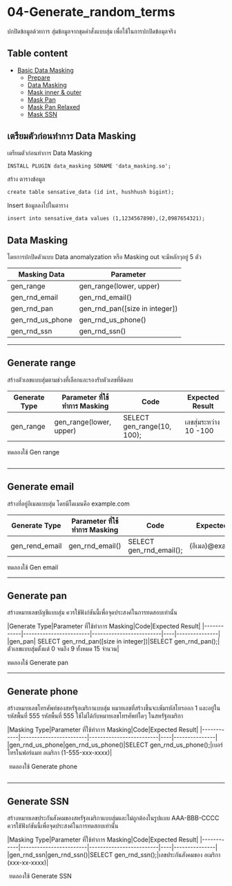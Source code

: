 # 04-Generate_random_terms
ปกปิดข้อมูลด้วยการ สุ่มข้อมูลจากชุดคำสั่งแบบสุ่ม เพื่อใช้ในการปกปิดข้อมุลจริง

## Table content

- [Basic Data Masking](#03-basic_data_masking)
    - [Prepare](#เตรียมตัวก่อนทำการ-data-masking)
    - [Data Masking](#data-masking)
    - [Mask inner & outer](#mask-inner--outer)
    - [Mask Pan](#mask-pan)
    - [Mask Pan Relaxed](#mask-pan-relaxed)
    - [Mask SSN](#mask-ssn)
    
## เตรียมตัวก่อนทำการ Data Masking

เตรียมตัวก่อนทำการ Data Masking
``````markdown
INSTALL PLUGIN data_masking SONAME 'data_masking.so';
``````

สร้าง ตารางข้อมูล
``````markdown
create table sensative_data (id int, hushhush bigint);
``````

Insert ข้อมูลลงไปในตาราง
``````markdown
insert into sensative_data values (1,1234567890),(2,0987654321);
``````

## Data Masking
โดยการปกปิดตัวแบบ Data anomalyzation หรือ Masking out จะมีหลักๆอยู่ 5 ตัว

|Masking Data  | Parameter |
|--------------|-------------|
|gen_range| gen_range(lower, upper) |
|gen_rnd_email| gen_rnd_email() |
|gen_rnd_pan| gen_rnd_pan([size in integer])|
|gen_rnd_us_phone| gen_rnd_us_phone() |
|gen_rnd_ssn| gen_rnd_ssn() |

---
## Generate range
สร้างตัวเลขแบบสุ่มตามช่วงที่เลือกและรองรับตัวเลขที่ติดลบ

|Generate Type|Parameter ที่ใช้ทำการ Masking|Code|Expected Result|
|------------|-------------------------|----|---------------|
|gen_range|gen_range(lower, upper)|SELECT gen_range(10, 100);|เลขสุ่มระหว่าง 10 -100|

ทดลองใช้ Gen range

``````markdown

``````
---
## Generate email
สร้างที่อยู่อีเมลแบบสุ่ม โดยมีโดเมนคือ example.com

|Generate Type|Parameter ที่ใช้ทำการ Masking|Code|Expected Result|
|------------|-------------------------|----|---------------|
|gen_rend_email|gen_rnd_email() |SELECT gen_rnd_email();|(อีเมล)@example.com| 

ทดลองใช้ Gen email

---
## Generate pan
สร้างหมายเลขบัญชีแบบสุ่ม ควรใช้ฟังก์ชันนี้เพื่อจุดประสงค์ในการทดสอบเท่านั้น

|Generate Type|Parameter ที่ใช้ทำการ Masking|Code|Expected Result|
|------------|------------------------|-------------------------|----|---------------|
|gen_pan| SELECT gen_rnd_pan([size in integer])|SELECT gen_rnd_pan();|ตัวเลขแบบสุ่มตั้งแต่ 0 จนถึง 9 ทั้งหมด 15 จำนวน| 

ทดลองใช้ Generate pan

---
## Generate phone
สร้างหมายเลขโทรศัพท์ของสหรัฐอเมริกาแบบสุ่ม หมายเลขที่สร้างขึ้นจะเพิ่มรหัสโทรออก 1 และอยู่ในรหัสพื้นที่ 555 รหัสพื้นที่ 555 ใช้ไม่ได้กับหมายเลขโทรศัพท์ใดๆ ในสหรัฐอเมริกา

|Masking Type|Parameter ที่ใช้ทำการ Masking|Code|Expected Result|
|------------|------------------------|-------------------------|----|---------------|
|gen_rnd_us_phone|gen_rnd_us_phone()|SELECT gen_rnd_us_phone();|เบอร์โทรในฟอร์แมท อเมริกา (1-555-xxx-xxxx)| 

 ทดลองใช้ Generate phone
``````markdown

``````

---
## Generate SSN
สร้างหมายเลขประกันสังคมของสหรัฐอเมริกาแบบสุ่มและไม่ถูกต้องในรูปแบบ AAA-BBB-CCCC ควรใช้ฟังก์ชันนี้เพื่อจุดประสงค์ในการทดสอบเท่านั้น

|Masking Type|Parameter ที่ใช้ทำการ Masking|Code|Expected Result|
|------------|------------------------|-------------------------|----|---------------|
|gen_rnd_ssn|gen_rnd_ssn()|SELECT gen_rnd_ssn();|เลขประกันสังคมของ อเมริกา (xxx-xx-xxxx)| 

 ทดลองใช้ Generate SSN
``````markdown

``````